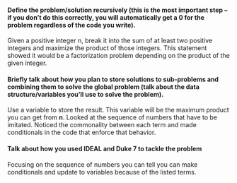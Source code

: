 #### Define the problem/solution recursively (this is the most important step – if you don’t do this correctly, you will automatically get a 0 for the problem regardless of the code you write).

Given a positive integer n, break it into the sum of at least two positive integers and maximize the product of those integers.
This statement showed it would be a factorization problem depending on the product of the given integer. 

#### Briefly talk about how you plan to store solutions to sub-problems and combining them to solve the global problem (talk about the data structure/variables you’ll use to solve the problem).

Use a variable to store the result. This variable will be the maximum product you can get from **n**.
Looked at the sequence of numbers that have to be imitated. Noticed the commonality between each term and made conditionals in the code that enforce that behavior. 

#### Talk about how you used IDEAL and Duke 7 to tackle the problem

Focusing on the sequence of numbers you can tell you can make conditionals and update to variables because of the listed terms.  